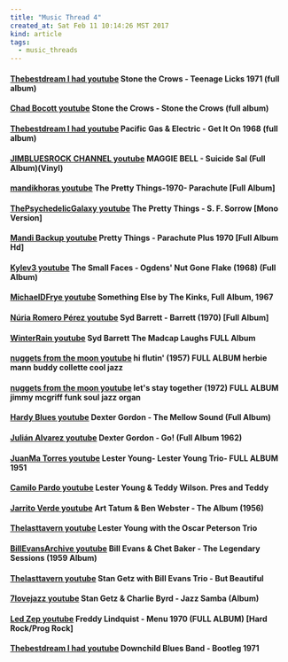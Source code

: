 ```yaml
---
title: "Music Thread 4"
created_at: Sat Feb 11 10:14:26 MST 2017
kind: article
tags:
  - music_threads
---
```


<h4>
  <a href="https://www.youtube.com/watch?v=vdoHk3qCYa0&t=51s" target="_blank">Thebestdream I had youtube</a>
  Stone the Crows - Teenage Licks 1971 (full album)
</h4>

<h4>
  <a href="https://www.youtube.com/watch?v=1jo2stCPzds" target="_blank">Chad Bocott youtube</a>
  Stone the Crows - Stone the Crows (full album)
</h4>

<h4>
  <a href="https://www.youtube.com/watch?v=rpjKhpNhrCI" target="_blank">Thebestdream I had youtube</a>
  Pacific Gas & Electric - Get It On 1968 (full album)
</h4>

<h4>
  <a href="https://www.youtube.com/watch?v=EIiJ51dqPVA&t=69s" target="_blank">JIMBLUESROCK CHANNEL youtube</a>
  MAGGIE BELL - Suicide Sal (Full Album)(Vinyl)
</h4>

<h4>
  <a href="https://www.youtube.com/watch?v=UDLr9dKnN4Y" target="_blank">mandikhoras youtube</a>
  The Pretty Things-1970- Parachute [Full Album]
</h4>

<h4>
  <a href="https://www.youtube.com/watch?v=eRJHo378Dro" target="_blank">ThePsychedelicGalaxy youtube</a>
  The Pretty Things - S. F. Sorrow [Mono Version]
</h4>

<h4>
  <a href="https://www.youtube.com/watch?v=zKIDQpq_1KI" target="_blank">Mandi Backup youtube</a>
  Pretty Things - Parachute Plus 1970 [Full Album Hd]
</h4>

<h4>
  <a href="https://www.youtube.com/watch?v=TwB3bug2p-I" target="_blank">Kylev3 youtube</a>
  The Small Faces - Ogdens' Nut Gone Flake (1968) (Full Album)
</h4>

<h4>
  <a href="https://www.youtube.com/watch?v=jEAi9tlzmcQ" target="_blank">MichaelDFrye youtube</a>
  Something Else by The Kinks, Full Album, 1967
</h4>

<h4>
  <a href="https://www.youtube.com/watch?v=W5Ky2ZB7vWY" target="_blank">Núria Romero Pérez youtube</a>
  Syd Barrett - Barrett (1970) [Full Album]
</h4>

<h4>
  <a href="https://www.youtube.com/watch?v=Mhwmtj7kyi4" target="_blank">WinterRain youtube</a>
  Syd Barrett The Madcap Laughs FULL Album
</h4>

<h4>
  <a href="https://www.youtube.com/watch?v=ZV2aMiQhYkA" target="_blank">nuggets from the moon youtube</a>
  hi flutin' (1957) FULL ALBUM herbie mann buddy collette cool jazz
</h4>

<h4>
  <a href="https://www.youtube.com/watch?v=zjQ2qcfDsyg" target="_blank">nuggets from the moon youtube</a>
  let's stay together (1972) FULL ALBUM jimmy mcgriff funk soul jazz organ
</h4>

<h4>
  <a href="https://www.youtube.com/watch?v=D_V7MwrqZ3w" target="_blank">Hardy Blues youtube</a>
  Dexter Gordon - The Mellow Sound (Full Album)
</h4>

<h4>
  <a href="https://www.youtube.com/watch?v=s4H01l5hxwA" target="_blank">Julián Alvarez youtube</a>
  Dexter Gordon - Go! (Full Album 1962)
</h4>

<h4>
  <a href="https://www.youtube.com/watch?v=4BdUL_Nk4iw" target="_blank">JuanMa Torres youtube</a>
  Lester Young- Lester Young Trio- FULL ALBUM 1951
</h4>

<h4>
  <a href="https://www.youtube.com/watch?v=tDesCGeGLL4" target="_blank">Camilo Pardo youtube</a>
  Lester Young & Teddy Wilson. Pres and Teddy
</h4>

<h4>
  <a href="https://www.youtube.com/watch?v=KJifh-S2Hw4" target="_blank">Jarrito Verde youtube</a>
  Art Tatum & Ben Webster - The Album (1956)
</h4>

<h4>
  <a href="https://www.youtube.com/watch?v=SshRoagQMQM" target="_blank">Thelasttavern youtube</a>
  Lester Young with the Oscar Peterson Trio
</h4>

<h4>
  <a href="https://www.youtube.com/watch?v=ctuG_wo1Zkk" target="_blank">BillEvansArchive youtube</a>
  Bill Evans & Chet Baker - The Legendary Sessions (1959 Album)
</h4>

<h4>
  <a href="https://www.youtube.com/watch?v=4Xh3IMWzF_s" target="_blank">Thelasttavern youtube</a>
  Stan Getz with Bill Evans Trio - But Beautiful
</h4>

<h4>
<a href="https://www.youtube.com/watch?v=kO1oB9fgpFc" target="_blank">7lovejazz youtube</a>
Stan Getz & Charlie Byrd - Jazz Samba (Album)
</h4>

<h4>
  <a href="https://www.youtube.com/watch?v=VJXOYyxkRrg" target="_blank">Led Zep youtube</a>
  Freddy Lindquist - Menu 1970 (FULL ALBUM) [Hard Rock/Prog Rock]
</h4>

<h4>
  <a href="https://www.youtube.com/watch?v=EUkvTvUFtj4" target="_blank">Thebestdream I had youtube</a>
  Downchild Blues Band - Bootleg 1971
</h4>

<!--
html boilerplate
<a href="" target="_blank"></a>
<a name=""></a>
<img src="" width="400px">
<ul>
  <li></li>
</ul>
<pre>
</pre>
<pre><code>
</code></pre>
<math xmlns='http://www.w3.org/1998/Math/MathML' display='block'>
</math>
-->
